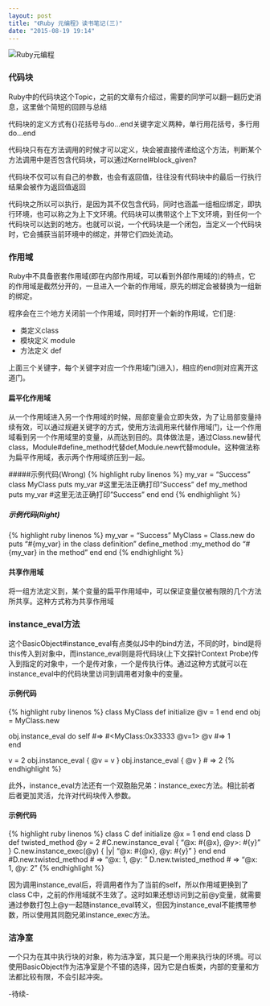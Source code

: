 ```yaml
---
layout: post
title: "《Ruby 元编程》读书笔记(三)"
date: "2015-08-19 19:14"
---
```


![Ruby元编程]({{site.IMG_PATH}}/metaprogramming-1.jpg)

### 代码块

Ruby中的代码块这个Topic，之前的文章有介绍过，需要的同学可以翻一翻历史消息，这里做个简短的回顾与总结

代码块的定义方式有{}花括号与do...end关键字定义两种，单行用花括号，多行用do...end

代码块只有在方法调用的时候才可以定义，块会被直接传递给这个方法，判断某个方法调用中是否包含代码块，可以通过Kernel#block_given?

代码块不仅可以有自己的参数，也会有返回值，往往没有代码块中的最后一行执行结果会被作为返回值返回

代码块之所以可以执行，是因为其不仅包含代码，同时也涵盖一组相应绑定，即执行环境，也可以称之为上下文环境。代码块可以携带这个上下文环境，到任何一个代码块可以达到的地方。也就可以说，一个代码块是一个闭包，当定义一个代码块时，它会捕获当前环境中的绑定，并带它们四处流动。

###  作用域

Ruby中不具备嵌套作用域(即在内部作用域，可以看到外部作用域的)的特点，它的作用域是截然分开的，一旦进入一个新的作用域，原先的绑定会被替换为一组新的绑定。

程序会在三个地方关闭前一个作用域，同时打开一个新的作用域，它们是:

+ 类定义class
+ 模块定义 module
+ 方法定义 def

上面三个关键字，每个关键字对应一个作用域门(进入)，相应的end则对应离开这道门。

#### 扁平化作用域

从一个作用域进入另一个作用域的时候，局部变量会立即失效，为了让局部变量持续有效，可以通过规避关键字的方式，使用方法调用来代替作用域门，让一个作用域看到另一个作用域里的变量，从而达到目的。具体做法是，通过Class.new替代class，Module#define_method代替def,Module.new代替module。这种做法称为扁平作用域，表示两个作用域挤压到一起。

#####示例代码(Wrong)
{% highlight ruby linenos %}
my_var = “Success”
class MyClass
    puts my_var  #这里无法正确打印”Success”
    def my_method
        puts my_var  #这里无法正确打印”Success”
    end
end
{% endhighlight %}

##### 示例代码(Right)
{% highlight ruby linenos %}
my_var = “Success”
MyClass = Class.new do
    puts “#{my_var} in  the class definition”
    define_method :my_method do
        “#{my_var} in the method”
    end
end
{% endhighlight %}

#### 共享作用域

将一组方法定义到，某个变量的扁平作用域中，可以保证变量仅被有限的几个方法所共享。这种方式称为共享作用域

### instance_eval方法

这个BasicObject#instance_eval有点类似JS中的bind方法，不同的时，bind是将this传入到对象中，而instance_eval则是将代码块(上下文探针Context Probe)传入到指定的对象中，一个是传对象，一个是传执行体。通过这种方式就可以在instance_eval中的代码块里访问到调用者对象中的变量。

#### 示例代码
{% highlight ruby linenos %}
class MyClass
    def initialize
        @v = 1
    end
end
obj = MyClass.new

obj.instance_eval do
    self    #=> #<MyClass:0x33333 @v=1>
    @v      #=> 1  
end

v = 2
obj.instance_eval { @v = v }
obj.instance_eval { @v }   # => 2
{% endhighlight %}

此外，instance_eval方法还有一个双胞胎兄弟：instance_exec方法。相比前者后者更加灵活，允许对代码块传入参数。

#### 示例代码
{% highlight ruby linenos %}
class C
    def initialize
        @x = 1
    end
end
class D
    def twisted_method
        @y = 2
        #C.new.instance_eval { “@x: #{@x}, @y>: #{y}” }
        C.new.instance_exec(@y) { |y| “@x: #{@x}, @y: #{y}” }
    end
end
#D.new.twisted_method   # => “@x: 1, @y: ”
D.new.twisted_method   # => “@x: 1, @y: 2”
{% endhighlight %}

因为调用instance_eval后，将调用者作为了当前的self，所以作用域更换到了class C中，之前的作用域就不生效了。这时如果还想访问到之前@y变量，就需要通过参数打包上@y一起随instance_eval转义，但因为instance_eval不能携带参数，所以使用其同胞兄弟instance_exec方法。

### 洁净室

一个只为在其中执行块的对象，称为洁净室，其只是一个用来执行块的环境。可以使用BasicObject作为洁净室是个不错的选择，因为它是白板类，内部的变量和方法都比较有限，不会引起冲突。

-待续-
